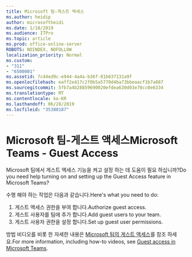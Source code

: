 ```yaml
---
title: Microsoft 팀-게스트 액세스
ms.author: heidip
author: microsoftheidi
ms.date: 1/18/2019
ms.audience: ITPro
ms.topic: article
ms.prod: office-online-server
ROBOTS: NOINDEX, NOFOLLOW
localization_priority: Normal
ms.custom:
- "311"
- "6500001"
ms.assetid: 7c44ed9c-e944-4a4a-b36f-81b637131a9f
ms.openlocfilehash: eaff2e417c2f0b5a5770d4ba73bbeaacf1b7a887
ms.sourcegitcommit: 5fb7a4b28859690020efdea630d03e70cc0e6334
ms.translationtype: MT
ms.contentlocale: ko-KR
ms.lasthandoff: 06/28/2019
ms.locfileid: "35380187"
---
```

# <a name="microsoft-teams---guest-access"></a><span data-ttu-id="1546e-102">Microsoft 팀-게스트 액세스</span><span class="sxs-lookup"><span data-stu-id="1546e-102">Microsoft Teams - Guest Access</span></span>

<span data-ttu-id="1546e-103">Microsoft 팀에서 게스트 액세스 기능을 켜고 설정 하는 데 도움이 필요 하십니까?</span><span class="sxs-lookup"><span data-stu-id="1546e-103">Do you need help turning on and setting up the Guest Access feature in Microsoft Teams?</span></span>

<span data-ttu-id="1546e-104">수행 해야 하는 작업은 다음과 같습니다.</span><span class="sxs-lookup"><span data-stu-id="1546e-104">Here's what you need to do:</span></span>

1. <span data-ttu-id="1546e-105">게스트 액세스 권한을 부여 합니다.</span><span class="sxs-lookup"><span data-stu-id="1546e-105">Authorize guest access.</span></span>
1. <span data-ttu-id="1546e-106">게스트 사용자를 팀에 추가 합니다.</span><span class="sxs-lookup"><span data-stu-id="1546e-106">Add guest users to your team.</span></span>
1. <span data-ttu-id="1546e-107">게스트 사용자 권한을 설정 합니다.</span><span class="sxs-lookup"><span data-stu-id="1546e-107">Set up guest user permissions.</span></span>

<span data-ttu-id="1546e-108">방법 비디오를 비롯 한 자세한 내용은 [Microsoft 팀의 게스트 액세스](https://docs.microsoft.com/microsoftteams/guest-access)를 참조 하세요.</span><span class="sxs-lookup"><span data-stu-id="1546e-108">For more information, including how-to videos, see [Guest access in Microsoft Teams](https://docs.microsoft.com/microsoftteams/guest-access).</span></span>
